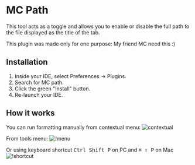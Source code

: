 # MC Path
<!-- Plugin description -->
This tool acts as a toggle and allows you to enable or disable the full path to the file displayed as the title of the tab.
<!-- Plugin description end -->

This plugin was made only for one purpose: My friend MC need this :)

## Installation
1. Inside your IDE, select Preferences -> Plugins.
2. Search for MC path.
3. Click the green "Install" button.
4. Re-launch your IDE.

## How it works

You can run formatting manually from contextual menu:
![contextual](./docs/contextual.gif)

From tools menu:
![!menu](./docs/menu.gif)

Or using keyboard shortcut <kbd>Ctrl Shift P</kbd> on PC and <kbd>⌘ ⇧ P</kbd> on Mac
![!shortcut](./docs/shortcut.gif)
